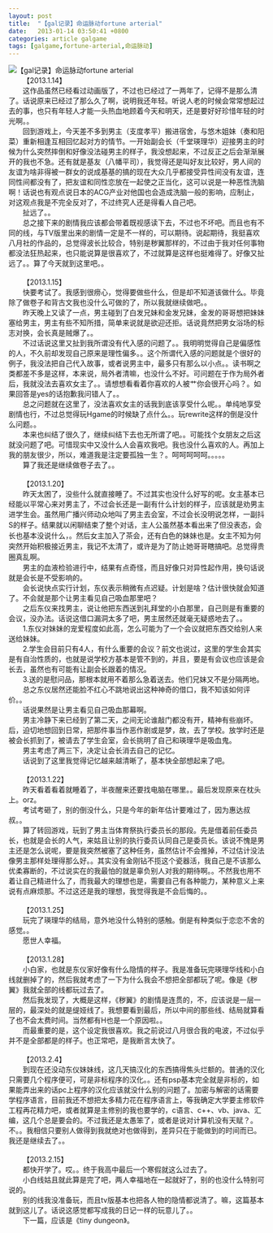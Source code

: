 ```yaml
---
layout: post
title:  "【gal记录】命运脉动fortune arterial"
date:   2013-01-14 03:50:41 +0800
categories: article galgame
tags: [galgame,fortune-arterial,命运脉动]
---
```


<img src="{{ site.post_image_directory }}/2013-01-14-fortune-arterial-1.jpg" alt="【gal记录】命运脉动fortune arterial" >
<div style="text-indent: 2em;">【2013.1.14】</div>
<div style="text-indent: 2em;">
这作品虽然已经看过动画版了，不过也已经过了一两年了，记得不是那么清了。话说原来已经过了那么久了啊，说明我还年轻。听说人老的时候会常常想起过去的事，也只有年轻人才能一头热血地顾着今天和明天，还是要好好珍惜年轻的时光啊。。</div>
<!-- more -->
<div style="text-indent: 2em;">
回到游戏上，今天差不多到男主（支度孝平）搬进宿舍，与悠木姐妹（奏和阳菜）重新相逢互相回忆起对方的情节。一开始副会长（千堂瑛理华）迎接男主的时候为什么突然摔倒和好像没法碰男主的样子，我没想起来，不过反正之后会渐渐展开的我也不急。还有就是基友（八幡平司），我觉得还是叫好友比较好，男人间的友谊为啥非得被一群女的说成基基的搞的现在大众几乎都接受异性间没有友谊，连同性间都没有了，把友谊和同性恋放在一起使之正当化，这可以说是一种恶性洗脑啊！话说也有观点说日本的ACG产业对他国也会造成洗脑一般的影响，应制止，对这观点我是不完全反对了，不过终究人还是得看人自己吧。</div>
<div style="text-indent: 2em;">扯远了。。</div>
<div style="text-indent: 2em;">
总之接下来的剧情我应该都会带着既视感读下去，不过也不坏吧。而且也有不同的线，与TV版里出来的剧情一定是不一样的，可以期待。说起期待，我挺喜欢八月社的作品的，总觉得波长比较合，特别是秽翼那样的，不过由于我对任何事物都没法狂热起来，也只能说算是很喜欢了，不过就算是这样也挺难得了。好像又扯远了。。算了今天就到这里吧。。</div>
<div style="text-indent: 2em;"><br></div>
<div style="text-indent: 2em;">【2013.1.15】</div>
<div style="text-indent: 2em;">
快要考试了。我感到很痨心，觉得要做些什么，但是却不知道该做什么。毕竟除了做卷子和背古文我也没什么可做的了，所以我就继续做吧。。</div>
<div style="text-indent: 2em;">
昨天晚上又读了一点，男主碰到了白发兄妹和金发兄妹，金发的哥哥想把妹妹塞给男主，男主有些不知所措，简单来说就是欲迎还拒。话说竟然把男女浴场的标志对换，会长真是贼爆了。。</div>
<div style="text-indent: 2em;">
不过话说这里又扯到我所谓没有代入感的问题了。。我明明觉得自己是偏感性的人，不久前却发现自己原来是理性偏多。。这个所谓代入感的问题就是个很好的例子，我没法把自己代入故事，或者说男主中，最多只有那么以小点。。读书啊之类都差不多是这样，本来说，局外者清嘛，也没什么不好。可问题在于作为局外者后，我就没法去喜欢女主了。。请想想看看着你喜欢的人被艹你会很开心吗？。如果回答是yes的话抱歉我问错人了。。</div>
<div style="text-indent: 2em;">
总之问题就在这里了，没法喜欢女主的话我到底该享受什么呢。。单纯地享受剧情也行，不过总觉得玩Hgame的时候缺了点什么。。玩rewrite这样的倒是没什么问题。。</div>
<div style="text-indent: 2em;">
本来也纠结了很久了，继续纠结下去也无所谓了吧。。可能找个女朋友之后这就没问题了吧。可惜现实中又没什么人会喜欢我吧。我也没什么喜欢的人。再加上我的朋友很少，所以，难道我是注定要孤独一生？。呵呵呵呵呵。。。。。</div>
<div style="text-indent: 2em;">算了我还是继续做卷子去了。。</div>
<div style="text-indent: 2em;"><br></div>
<div style="text-indent: 2em;">【2013.1.20】</div>
<div style="text-indent: 2em;">
昨天太困了，没些什么就直接睡了。不过其实也没什么好写的呢。女主基本已经能以平常心来对男主了，不过会长还是一副有什么计划的样子，应该就是劝男主进学生会。虽然用广播兴师动众地叫了男主去会室，<span style="line-height: 21px;">不过会长没明说怎样，一副抖S的样子。结果就以闲聊结束了整个对话，主人公虽然基本看出来了但没表态，会长也基本没说什么，。然后女主加入了茶会，还有白色的妹妹也是。女主不知为何突然开始积极接近男主，我记不太清了，或许是为了防止她哥哥瞎搞吧。总觉得贵圈真乱啊。</span><iframe id="tmp_downloadhelper_iframe" style="display: none;"></iframe></div>
<div style="text-indent: 2em;">
男主的血液检验进行中，结果有点奇怪，而且好像只对异性起作用，换句话说就是会长是不受影响的。</div>
<div style="text-indent: 2em;">
会长说快点实行计划，东仪表示稍微有点迟疑。计划是啥？估计很快就会知道了。不会就是那个让男主看见自己吸血那里吧？</div>
<div style="text-indent: 2em;">
之后东仪来找男主，说让他把东西送到礼拜堂的小白那里，自己则是有重要的会议，没办法。话说这借口漏洞太多了吧，男主居然还就毫无疑惑地去了。。</div>
<div style="text-indent: 2em;">
1.东仪对妹妹的宠爱程度如此高，怎么可能为了一个会议就把东西交给别人来送给妹妹。</div>
<div style="text-indent: 2em;">
2.学生会目前只有4人，有什么重要的会议？前文也说过，这里的学生会其实是有自治性质的，也就是说学校方基本是管不到的，并且，要是有会议也应该是会长去，虽然也有可能有让副会长跟着的情况。</div>
<div style="text-indent: 2em;">
3.送的是慰问品，那根本就用不着那么急着送去。他们兄妹又不是分隔两地。</div>
<div style="text-indent: 2em;">
总之东仪居然还能脸不红心不跳地说出这种神奇的借口，我不知该如何评价。。</div>
<div style="text-indent: 2em;">话说果然是让男主看见自己吸血那幕啊。</div>
<div style="text-indent: 2em;">
男主冷静下来已经到了第二天，之间无论谁敲门都没有开，精神有些崩坏。后，迫切地想回到日常，把那件事当作恶作剧或是梦，故，去了学校。放学时还是被会长抓到了，被请去了学生会室，会长挑明了自己和瑛理华是吸血鬼。</div>
<div style="text-indent: 2em;">男主考虑了两三下，决定让会长消去自己的记忆。</div>
<div style="text-indent: 2em;">话说到了这里我觉得记忆越来越清晰了，基本快全部想起来了吧。</div>
<div style="text-indent: 2em;"><br></div>
<div style="text-indent: 2em;">【2013.1.22】</div>
<div style="text-indent: 2em;">
昨天看着看着就睡着了，半夜醒来还要找电脑在哪里。。最后发现原来在枕头上。orz。</div>
<div style="text-indent: 2em;">
考试考砸了，别的倒没什么，只是今年的新年估计要难过了，因为惠达叔叔。。</div>
<div style="text-indent: 2em;">
算了转回游戏，玩到了男主当体育祭执行委员长的那段。先是借着前任委员长，也就是会长的人气，来姑且让别的执行委员认同自己是委员长。该说不愧是男主还是怎么说呢，要是我突然被塞了这种任务，虽然估计不会推掉，不过估计没法像男主那样处理得那么好。。其实没有金刚钻不揽这个瓷器活，我自己是不该那么优柔寡断的，不过说实在的我最怕的就是辜负别人对我的期待啊。。不然我也用不着让自己精进什么了，而我最大的理想也是，需要自己有各种能力，某种意义上来说有点麻烦那。不过这还是我的理想，我觉得我是不会后悔的。。</div>
<div style="text-indent: 2em;"><br></div>
<div style="text-indent: 2em;">【2013.1.25】</div>
<div style="text-indent: 2em;">
玩完了瑛理华的结局，意外地没什么特别的感触。倒是有种类似于恋恋不舍的感觉。。</div>
<div style="text-indent: 2em;">愿世人幸福。</div>
<div style="text-indent: 2em;"><br></div>
<div style="text-indent: 2em;">【2013.1.28】</div>
<div style="text-indent: 2em;">
小白家，也就是东仪家好像有什么隐情的样子。我是准备玩完瑛理华线和小白线就删掉了的，然后我就考虑了一下为什么我会不想把全部都玩了呢。像是《秽翼》我就全部的线都玩过去了。</div>
<div style="text-indent: 2em;">
然后我发现了，大概是这样，《秽翼》的剧情是连贯的，不，应该说是一层一层的，最深处的就是缇娅线了。我想要看到最后，所以中间的那些线、结局就算看了也不会太费时间。当然都有H也是一个原因啦。。</div>
<div style="text-indent: 2em;">
而最重要的是，这个设定我很喜欢。我之前说过八月很合我的电波，不过似乎并不是全部都是的样子。也正常吧，是我断言太快了。</div>
<div style="text-indent: 2em;"><br></div>
<div style="text-indent: 2em;">【2013.2.4】</div>
<div style="text-indent: 2em;">
到现在还没动东仪妹妹线，这几天搞汉化的东西搞得焦头烂额的。普通的汉化只需要几个程序便可，可是非标程序的汉化。。还有psp基本完全就是非标的，如果能弄出来的话pc上程序的汉化应该就没什么别的问题了。加密与解密的话需要学程序语言，目前我还不想把太多精力花在程序语言上，等我确定大学要主修软件工程再花精力吧，或者就算是主修别的我也要学的，c语言、c++、vb、java、汇编，这几个总是要会的。不过我还是太愚笨了，或者是说对计算机没有天赋？。不。。我相信只要别人做得到我就绝对也做得到，差异只在于能做到的时间而已。我还是继续去了。。</div>
<div style="text-indent: 2em;"><br></div>
<div style="text-indent: 2em;">【2013.2.15】</div>
<div style="text-indent: 2em;">都快开学了。哎。。终于我高中最后一个寒假就这么过去了。</div>
<div style="text-indent: 2em;">
小白线姑且就此算是完了吧，两人幸福地在一起就好了，别的也没什么特别可说的。</div>
<div style="text-indent: 2em;">
别的线我没准备玩，而且tv版基本也把各人物的隐情都说清了。嘛，这篇基本就到这儿了。话说这感觉都写成我的日记一样的玩意儿了。。</div>
<div style="text-indent: 2em;">下一篇，应该是《tiny dungeon》。</div>
